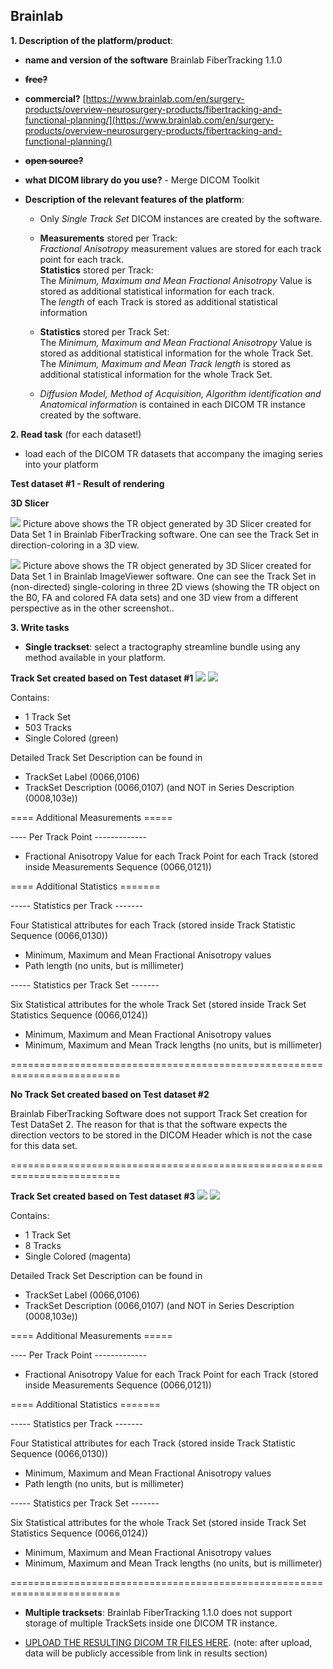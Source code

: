 ## Brainlab

**1. Description of the platform/product**:

   * **name and version of the software** Brainlab FiberTracking 1.1.0
   * ~~**free?**~~
   * **commercial?** [https://www.brainlab.com/en/surgery-products/overview-neurosurgery-products/fibertracking-and-functional-planning/](https://www.brainlab.com/en/surgery-products/overview-neurosurgery-products/fibertracking-and-functional-planning/)
   * ~~**open source?**~~ 
   * **what DICOM library do you use?** - Merge DICOM Toolkit

   * **Description of the relevant features of the platform**:

     * Only _Single Track Set_ DICOM instances are created by the software.
     * **Measurements** stored per Track:  
       _Fractional Anisotropy_ measurement values are stored for each track point for each track.  
       **Statistics** stored per Track:  
       The _Minimum, Maximum and Mean Fractional Anisotropy_ Value is stored as additional statistical information for each track.  
       The _length_ of each Track is stored as additional statistical information

     * **Statistics** stored per Track Set:  
       The _Minimum, Maximum and Mean Fractional Anisotropy_ Value is stored as additional statistical information for the whole Track Set.  
       The _Minimum, Maximum and Mean Track length_ is stored as additional statistical information for the whole Track Set.

     * _Diffusion Model, Method of Acquisition, Algorithm identification and Anatomical information_ is contained in each DICOM TR instance created by the software.

**2. Read task** \(for each dataset!\)

   * load each of the DICOM TR datasets that accompany the imaging series into your platform
   
   
   **Test dataset #1 - Result of rendering**
   
   **3D Slicer**



![](./brainlab/slicer-dataset1-directioncolored.png)
Picture above shows the TR object generated by 3D Slicer created for Data Set 1 in Brainlab FiberTracking software. One can see the Track Set in direction-coloring in a 3D view.



![](./brainlab/slicer-dataset1.png)
Picture above shows the TR object generated by 3D Slicer created for Data Set 1 in Brainlab ImageViewer software. One can see the Track Set in (non-directed) single-coloring in three 2D views (showing the TR object on the B0, FA and colored FA data sets) and one 3D view from a different perspective as in the other screenshot.. 


**3. Write tasks**

* **Single trackset**: select a tractography streamline bundle using any method available in your platform.
   
**Track Set created based on Test dataset #1**
![](./brainlab/brainlab-dataset1-1.JPG)
![](./brainlab/brainlab-dataset1-2.JPG)

Contains:
- 1 Track Set
- 503 Tracks
- Single Colored (green)

Detailed Track Set Description can be found in
- TrackSet Label       (0066,0106)
- TrackSet Description (0066,0107)
(and NOT in Series Description (0008,103e))


==== Additional Measurements =====

---- Per Track Point -------------

- Fractional Anisotropy Value for each Track Point for each Track  (stored inside Measurements Sequence (0066,0121)) 

==== Additional Statistics =======

----- Statistics per Track -------

Four Statistical attributes for each Track (stored inside Track Statistic Sequence (0066,0130))
- Minimum, Maximum and Mean Fractional Anisotropy values  
- Path length (no units, but is millimeter)

----- Statistics per Track Set -------

Six Statistical attributes for the whole Track Set (stored inside Track Set Statistics Sequence (0066,0124))
- Minimum, Maximum and Mean Fractional Anisotropy values  
- Minimum, Maximum and Mean Track lengths (no units, but is millimeter)


=========================================================================

**No Track Set created based on Test dataset #2**

Brainlab FiberTracking Software does not support Track Set creation for Test DataSet 2.
The reason for that is that the software expects the direction vectors to be stored in the DICOM Header which is not the case for this data set.


=========================================================================

**Track Set created based on Test dataset #3**
![](./brainlab/brainlab-dataset3-1.JPG)
![](./brainlab/brainlab-dataset3-2.JPG)

Contains:
- 1 Track Set
- 8 Tracks
- Single Colored (magenta)

Detailed Track Set Description can be found in
- TrackSet Label       (0066,0106)
- TrackSet Description (0066,0107)
(and NOT in Series Description (0008,103e))


==== Additional Measurements =====

---- Per Track Point -------------

- Fractional Anisotropy Value for each Track Point for each Track  (stored inside Measurements Sequence (0066,0121)) 

==== Additional Statistics =======

----- Statistics per Track -------

Four Statistical attributes for each Track (stored inside Track Statistic Sequence (0066,0130))
- Minimum, Maximum and Mean Fractional Anisotropy values  
- Path length (no units, but is millimeter)

----- Statistics per Track Set -------

Six Statistical attributes for the whole Track Set (stored inside Track Set Statistics Sequence (0066,0124))
- Minimum, Maximum and Mean Fractional Anisotropy values  
- Minimum, Maximum and Mean Track lengths (no units, but is millimeter)

=========================================================================

* **Multiple tracksets**: Brainlab FiberTracking 1.1.0 does not support storage of multiple TrackSets inside one DICOM TR instance.
   
* [UPLOAD THE RESULTING DICOM TR FILES HERE](https://www.dropbox.com/request/XvwJrx22BxMxx6EcIZr3). \(note: after upload, data will be publicly accessible from link in results section\)


